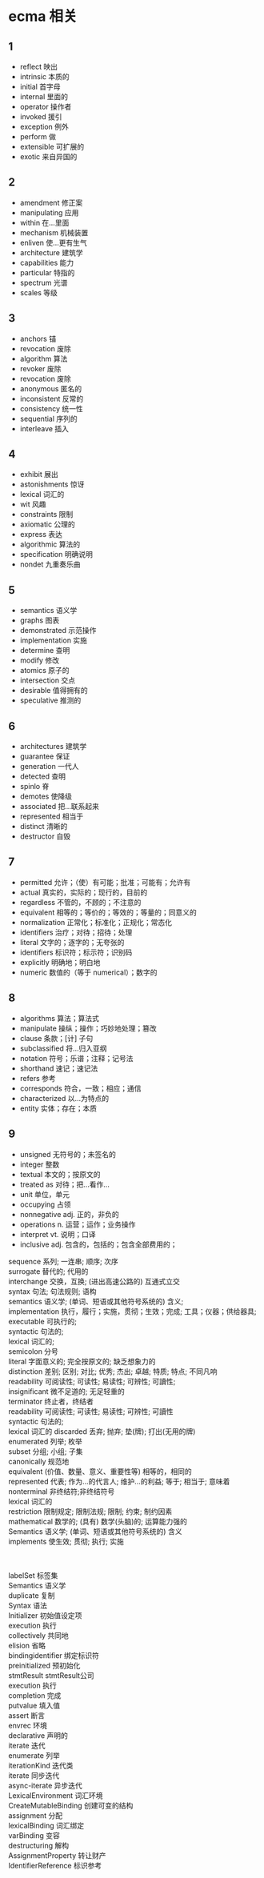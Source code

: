 # ecma 相关 

## 1
- reflect  映出 
- intrinsic 本质的 
- initial 首字母 
- internal 里面的 
- operator 操作者
- invoked 援引
- exception  例外
- perform 做
- extensible 可扩展的
- exotic 来自异国的
## 2
- amendment  修正案 
- manipulating 应用
- within 在…里面
- mechanism 机械装置
- enliven 使…更有生气
- architecture 建筑学
- capabilities  能力
- particular 特指的 
- spectrum 光谱
- scales 等级
## 3
- anchors 锚 
- revocation 废除
- algorithm 算法
- revoker 废除
- revocation 废除
- anonymous 匿名的
- inconsistent  反常的 
- consistency 统一性
- sequential 序列的 
- interleave 插入
## 4
- exhibit  展出 
- astonishments 惊讶
- lexical 词汇的 
- wit 风趣
- constraints 限制
- axiomatic 公理的
- express  表达
- algorithmic 算法的
- specification 明确说明 
- nondet 九重奏乐曲

## 5
- semantics  语义学 
- graphs 图表 
- demonstrated 示范操作
- implementation 实施
- determine  查明 
- modify 修改 
- atomics  原子的
- intersection 交点
- desirable 值得拥有的
- speculative 推测的

## 6
- architectures  建筑学 
- guarantee 保证
- generation 一代人
- detected 查明
- spinlo 脊
- demotes 使降级
- associated  把…联系起来
- represented 相当于
- distinct 清晰的 
- destructor 自毁

## 7
- permitted  允许；（使）有可能；批准；可能有；允许有 
- actual 真实的，实际的；现行的，目前的
- regardless 不管的，不顾的；不注意的
- equivalent 相等的；等价的；等效的；等量的；同意义的
- normalization 正常化；标准化；正规化；常态化
- identifiers 治疗；对待；招待；处理
- literal 文字的；逐字的；无夸张的
- identifiers 标识符；标示符；识别码
- explicitly 明确地；明白地 
- numeric 数值的（等于 numerical）；数字的

## 8
- algorithms  算法；算法式 
- manipulate 操纵；操作；巧妙地处理；篡改
- clause 条款；[计] 子句
- subclassified  将…归入亚纲
- notation  符号；乐谱；注释；记号法
- shorthand 速记；速记法
- refers  参考
- corresponds 符合，一致；相应；通信
- characterized 以…为特点的 
- entity 实体；存在；本质

## 9
- unsigned 无符号的；未签名的 
- integer 整数
- textual 本文的；按原文的
- treated as 对待；把…看作…
- unit 单位，单元
- occupying 占领
- nonnegative  adj. 正的，非负的
- operations n. 运营；运作；业务操作
- interpret vt. 说明；口译 
- inclusive adj. 包含的，包括的；包含全部费用的； 


sequence 系列; 一连串; 顺序; 次序<br/>
surrogate 替代的; 代用的<br/>
interchange 交换，互换; (进出高速公路的) 互通式立交<br/>
syntax 句法; 句法规则; 语构<br/>
semantics 语义学; (单词、短语或其他符号系统的) 含义;<br/>
implementation 执行，履行；实施，贯彻；生效；完成; 工具；仪器；供给器具;<br/>
executable 可执行的;<br/>
syntactic 句法的;<br/>
lexical 词汇的;<br/>
semicolon 分号<br/>
literal 字面意义的; 完全按原文的; 缺乏想象力的<br/>
distinction 差别; 区别; 对比; 优秀; 杰出; 卓越; 特质; 特点; 不同凡响<br/>
readability 可阅读性; 可读性; 易读性; 可辨性; 可讀性;<br/>
insignificant 微不足道的; 无足轻重的<br/>
terminator 终止者，终结者<br/>
readability 可阅读性; 可读性; 易读性; 可辨性; 可讀性<br/>
syntactic 句法的;<br/>
lexical 词汇的
discarded 丢弃; 抛弃; 垫(牌); 打出(无用的牌)<br/>
enumerated 列举; 枚举<br/>
subset 分组; 小组; 子集<br/>
canonically 规范地<br/>
equivalent (价值、数量、意义、重要性等) 相等的，相同的<br/>
represented 代表; 作为…的代言人; 维护…的利益; 等于; 相当于; 意味着<br/>
nonterminal 非终结符;非终结符号<br/>
lexical 词汇的<br/>
restriction 限制规定; 限制法规; 限制; 约束; 制约因素<br/>
mathematical 数学的; (具有) 数学(头脑)的; 运算能力强的<br/>
Semantics 语义学; (单词、短语或其他符号系统的) 含义<br/>
implements 使生效; 贯彻; 执行; 实施<br/>

<br/>
<br/>
labelSet 标签集<br/>
Semantics 语义学<br/>
duplicate 复制<br/>
Syntax 语法<br/>
Initializer 初始值设定项<br/>
execution 执行<br/>
collectively 共同地<br/>
elision 省略<br/>
bindingidentifier 绑定标识符<br/>
preinitialized 预初始化<br/>
stmtResult stmtResult公司<br/>
execution 执行<br/>
completion 完成<br/>
putvalue 填入值<br/>
assert 断言<br/>
envrec 环境<br/>
declarative 声明的<br/>
iterate 迭代<br/>
enumerate 列举<br/>
iterationKind 迭代类<br/>
iterate 同步迭代<br/>
async-iterate 异步迭代<br/>
LexicalEnvironment 词汇环境<br/>
CreateMutableBinding 创建可变的结构<br/>
assignment 分配<br/>
lexicalBinding 词汇绑定<br/>
varBinding 变容<br/>
destructuring 解构<br/>
AssignmentProperty 转让财产<br/>
IdentifierReference 标识参考<br/>


